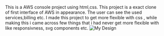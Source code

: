 This is a AWS console project using html,css.
This project is a exact clone of first interface of AWS in appearance.
The user can see the used services,billing etc.
I made this project to get more flexible with css , while making this i came across few things that i had never get more flexible with like responsivness, svg components etc.
![My Design](https://github.com/user-attachments/assets/47e439ce-a4ec-4c21-843b-517181c5882e)

